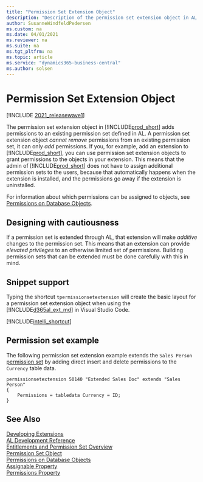 ```yaml
---
title: "Permission Set Extension Object"
description: "Description of the permission set extension object in AL for Business Central."
author: SusanneWindfeldPedersen
ms.custom: na
ms.date: 04/01/2021
ms.reviewer: na
ms.suite: na
ms.tgt_pltfrm: na
ms.topic: article
ms.service: "dynamics365-business-central"
ms.author: solsen
---
```


# Permission Set Extension Object

[!INCLUDE [2021_releasewave1](../includes/2021_releasewave1.md)]

The permission set extension object in [!INCLUDE[prod_short](includes/prod_short.md)] adds permissions to an existing permission set defined in AL. A permission set extension object *cannot remove* permissions from an existing permission set, it can only *add* permissions. If you, for example, add an extension to [!INCLUDE[prod_short](includes/prod_short.md)], you can use permission set extension objects to grant permissions to the objects in your extension. This means that the admin of [!INCLUDE[prod_short](includes/prod_short.md)] does not have to assign additional permission sets to the users, because that automatically happens when the extension is installed, and the permissions go away if the extension is uninstalled.

For information about which permissions can be assigned to objects, see [Permissions on Database Objects](devenv-permissions-on-database-objects.md).

## Designing with cautiousness

If a permission set is extended through AL, that extension will make *additive* changes to the permission set. This means that an extension can provide *elevated privileges* to an otherwise limited set of permissions. Building permission sets that can be extended must be done carefully with this in mind.

## Snippet support

Typing the shortcut `tpermissionsetextension` will create the basic layout for a permission set extension object when using the [!INCLUDE[d365al_ext_md](../includes/d365al_ext_md.md)] in Visual Studio Code.

[!INCLUDE[intelli_shortcut](includes/intelli_shortcut.md)]

## Permission set example

The following permission set extension example extends the `Sales Person` [permission set](devenv-permissionset-object.md#permission-set-example) by adding direct insert and delete permissions to the `Currency` table data.

```AL
permissionsetextension 50140 "Extended Sales Doc" extends "Sales Person"
{​
    Permissions =​ tabledata Currency = ID;
}
```

## See Also

[Developing Extensions](devenv-dev-overview.md)  
[AL Development Reference](devenv-reference-overview.md)  
[Entitlements and Permission Set Overview](devenv-entitlements-and-permissionsets-overview.md)  
[Permission Set Object](devenv-permissionset-object.md)  
[Permissions on Database Objects](devenv-permissions-on-database-objects.md)  
[Assignable Property](properties/devenv-assignable-property.md)  
[Permissions Property](properties/devenv-permissions-property.md)